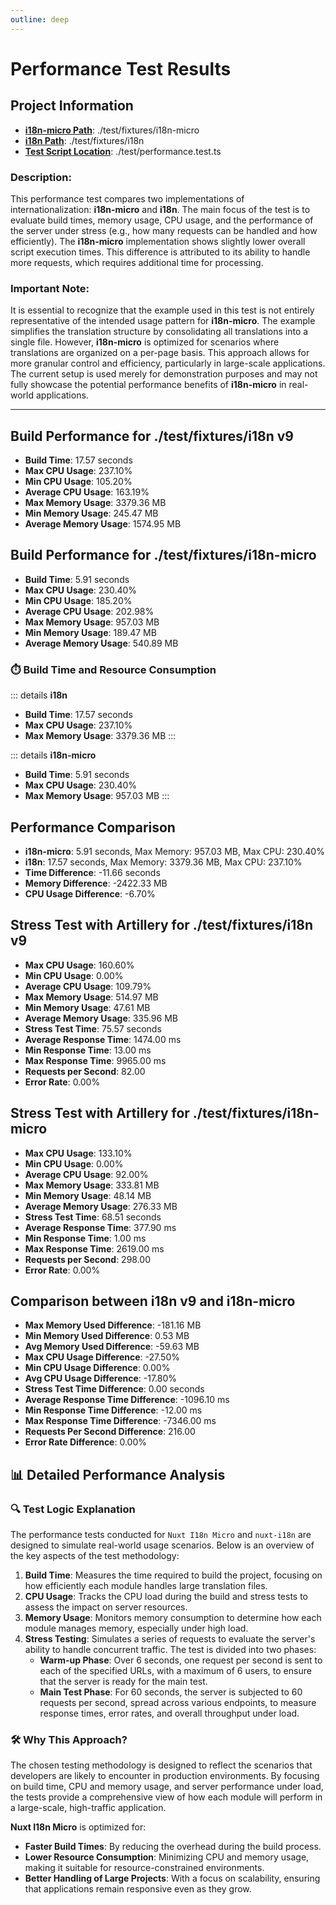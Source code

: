```yaml
---
outline: deep
---
```


# Performance Test Results

## Project Information

- **[i18n-micro Path](https://github.com/s00d/nuxt-i18n-micro/tree/main/test/fixtures/i18n-micro)**: ./test/fixtures/i18n-micro
- **[i18n Path](https://github.com/s00d/nuxt-i18n-micro/tree/main/test/fixtures/i18n)**: ./test/fixtures/i18n
- **[Test Script Location](https://github.com/s00d/nuxt-i18n-micro/tree/main/test/performance.test.ts)**: ./test/performance.test.ts


### Description:
This performance test compares two implementations of internationalization: **i18n-micro** and **i18n**.
The main focus of the test is to evaluate build times, memory usage, CPU usage, and the performance of the server under stress (e.g., how many requests can be handled and how efficiently).
The **i18n-micro** implementation shows slightly lower overall script execution times.
This difference is attributed to its ability to handle more requests, which requires additional time for processing.

### Important Note:
It is essential to recognize that the example used in this test is not entirely representative of the intended usage pattern for **i18n-micro**. The example simplifies the translation structure by consolidating all translations into a single file. However, **i18n-micro** is optimized for scenarios where translations are organized on a per-page basis. This approach allows for more granular control and efficiency, particularly in large-scale applications. The current setup is used merely for demonstration purposes and may not fully showcase the potential performance benefits of **i18n-micro** in real-world applications.

---

## Build Performance for ./test/fixtures/i18n v9

- **Build Time**: 17.57 seconds
- **Max CPU Usage**: 237.10%
- **Min CPU Usage**: 105.20%
- **Average CPU Usage**: 163.19%
- **Max Memory Usage**: 3379.36 MB
- **Min Memory Usage**: 245.47 MB
- **Average Memory Usage**: 1574.95 MB


## Build Performance for ./test/fixtures/i18n-micro

- **Build Time**: 5.91 seconds
- **Max CPU Usage**: 230.40%
- **Min CPU Usage**: 185.20%
- **Average CPU Usage**: 202.98%
- **Max Memory Usage**: 957.03 MB
- **Min Memory Usage**: 189.47 MB
- **Average Memory Usage**: 540.89 MB


### ⏱️ Build Time and Resource Consumption

::: details **i18n**
- **Build Time**: 17.57 seconds
- **Max CPU Usage**: 237.10%
- **Max Memory Usage**: 3379.36 MB
:::

::: details **i18n-micro**
- **Build Time**: 5.91 seconds
- **Max CPU Usage**: 230.40%
- **Max Memory Usage**: 957.03 MB
:::

## Performance Comparison

- **i18n-micro**: 5.91 seconds, Max Memory: 957.03 MB, Max CPU: 230.40%
- **i18n**: 17.57 seconds, Max Memory: 3379.36 MB, Max CPU: 237.10%
- **Time Difference**: -11.66 seconds
- **Memory Difference**: -2422.33 MB
- **CPU Usage Difference**: -6.70%

## Stress Test with Artillery for ./test/fixtures/i18n v9

- **Max CPU Usage**: 160.60%
- **Min CPU Usage**: 0.00%
- **Average CPU Usage**: 109.79%
- **Max Memory Usage**: 514.97 MB
- **Min Memory Usage**: 47.61 MB
- **Average Memory Usage**: 335.96 MB
- **Stress Test Time**: 75.57 seconds
- **Average Response Time**: 1474.00 ms
- **Min Response Time**: 13.00 ms
- **Max Response Time**: 9965.00 ms
- **Requests per Second**: 82.00
- **Error Rate**: 0.00%
    
## Stress Test with Artillery for ./test/fixtures/i18n-micro

- **Max CPU Usage**: 133.10%
- **Min CPU Usage**: 0.00%
- **Average CPU Usage**: 92.00%
- **Max Memory Usage**: 333.81 MB
- **Min Memory Usage**: 48.14 MB
- **Average Memory Usage**: 276.33 MB
- **Stress Test Time**: 68.51 seconds
- **Average Response Time**: 377.90 ms
- **Min Response Time**: 1.00 ms
- **Max Response Time**: 2619.00 ms
- **Requests per Second**: 298.00
- **Error Rate**: 0.00%
    
## Comparison between i18n v9 and i18n-micro

- **Max Memory Used Difference**: -181.16 MB
- **Min Memory Used Difference**: 0.53 MB
- **Avg Memory Used Difference**: -59.63 MB
- **Max CPU Usage Difference**: -27.50%
- **Min CPU Usage Difference**: 0.00%
- **Avg CPU Usage Difference**: -17.80%
- **Stress Test Time Difference**: 0.00 seconds
- **Average Response Time Difference**: -1096.10 ms
- **Min Response Time Difference**: -12.00 ms
- **Max Response Time Difference**: -7346.00 ms
- **Requests Per Second Difference**: 216.00
- **Error Rate Difference**: 0.00%
  
## 📊 Detailed Performance Analysis

### 🔍 Test Logic Explanation

The performance tests conducted for `Nuxt I18n Micro` and `nuxt-i18n` are designed to simulate real-world usage scenarios. Below is an overview of the key aspects of the test methodology:

1. **Build Time**: Measures the time required to build the project, focusing on how efficiently each module handles large translation files.
2. **CPU Usage**: Tracks the CPU load during the build and stress tests to assess the impact on server resources.
3. **Memory Usage**: Monitors memory consumption to determine how each module manages memory, especially under high load.
4. **Stress Testing**: Simulates a series of requests to evaluate the server's ability to handle concurrent traffic. The test is divided into two phases:
   - **Warm-up Phase**: Over 6 seconds, one request per second is sent to each of the specified URLs, with a maximum of 6 users, to ensure that the server is ready for the main test.
   - **Main Test Phase**: For 60 seconds, the server is subjected to 60 requests per second, spread across various endpoints, to measure response times, error rates, and overall throughput under load.


### 🛠 Why This Approach?

The chosen testing methodology is designed to reflect the scenarios that developers are likely to encounter in production environments. By focusing on build time, CPU and memory usage, and server performance under load, the tests provide a comprehensive view of how each module will perform in a large-scale, high-traffic application.

**Nuxt I18n Micro** is optimized for:
- **Faster Build Times**: By reducing the overhead during the build process.
- **Lower Resource Consumption**: Minimizing CPU and memory usage, making it suitable for resource-constrained environments.
- **Better Handling of Large Projects**: With a focus on scalability, ensuring that applications remain responsive even as they grow.
